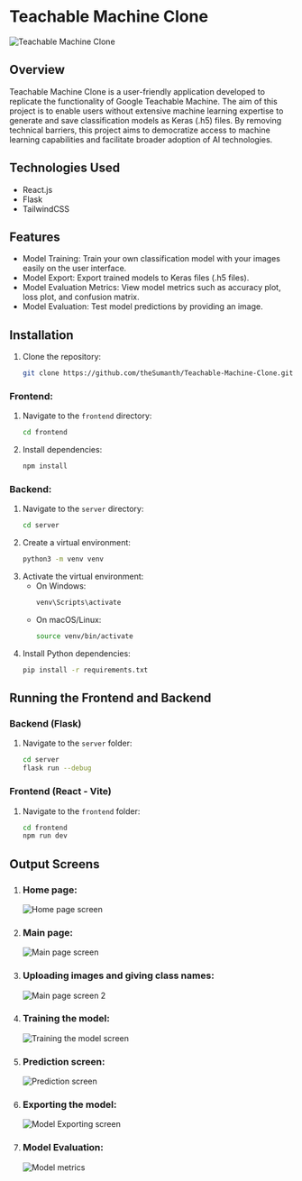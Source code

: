 # Teachable Machine Clone

![Teachable Machine Clone](/website_screenshots/Homepage.png)

## Overview

Teachable Machine Clone is a user-friendly application developed to replicate the functionality of Google Teachable Machine. The aim of this project is to enable users without extensive machine learning expertise to generate and save classification models as Keras (.h5) files. By removing technical barriers, this project aims to democratize access to machine learning capabilities and facilitate broader adoption of AI technologies.

## Technologies Used

- React.js
- Flask
- TailwindCSS

## Features

- Model Training: Train your own classification model with your images easily on the user interface.
- Model Export: Export trained models to Keras files (.h5 files).
- Model Evaluation Metrics: View model metrics such as accuracy plot, loss plot, and confusion matrix.
- Model Evaluation: Test model predictions by providing an image.

## Installation

1. Clone the repository:

   ```bash
   git clone https://github.com/theSumanth/Teachable-Machine-Clone.git
   ```

### Frontend:

1. Navigate to the `frontend` directory:
   ```bash
   cd frontend
   ```
2. Install dependencies:
   ```bash
   npm install
   ```

### Backend:

1. Navigate to the `server` directory:
   ```bash
   cd server
   ```
2. Create a virtual environment:
   ```bash
   python3 -m venv venv
   ```
3. Activate the virtual environment:
   - On Windows:
     ```bash
     venv\Scripts\activate
     ```
   - On macOS/Linux:
     ```bash
     source venv/bin/activate
     ```
4. Install Python dependencies:
   ```bash
   pip install -r requirements.txt
   ```

## Running the Frontend and Backend

### Backend (Flask)

1. Navigate to the `server` folder:
   ```bash
   cd server
   flask run --debug
   ```

### Frontend (React - Vite)

1. Navigate to the `frontend` folder:
   ```bash
   cd frontend
   npm run dev
   ```

## Output Screens

1. ### Home page:

   ![Home page screen](/website_screenshots/Homepage2.png)

2. ### Main page:

   ![Main page screen](/website_screenshots/Mainpage_demo.png)

3. ### Uploading images and giving class names:

   ![Main page screen 2](/website_screenshots/Mainpage.png)

4. ### Training the model:

   ![Training the model screen](/website_screenshots/Training_model.png)

5. ### Prediction screen:

   ![Prediction screen](/website_screenshots/Prediction.png)

6. ### Exporting the model:

   ![Model Exporting screen](/website_screenshots/Exporting_model.png)

7. ### Model Evaluation:
   ![Model metrics](/website_screenshots/Model_insights.png)
